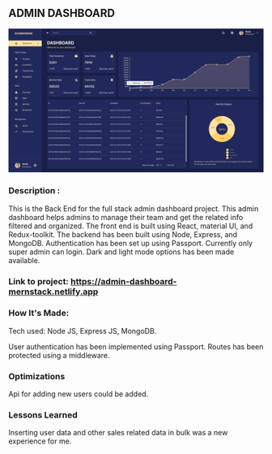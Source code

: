 ## ADMIN DASHBOARD

![image](images/dashboardAdmin.png)

### Description :
This is the Back End for the full stack admin dashboard project. This admin dashboard helps admins to manage their team and get the related info filtered and organized. The front end is built using React, material UI, and Redux-toolkit. The backend has been built using Node, Express, and MongoDB. Authentication has been set up using Passport. Currently only super admin can login. Dark and light mode options has been made available.<br>

### Link to project: https://admin-dashboard-mernstack.netlify.app

### How It's Made:
Tech used: Node JS, Express JS, MongoDB.

User authentication has been implemented using Passport. Routes has been protected using a middleware.

### Optimizations
Api for adding new users could be added.

### Lessons Learned
Inserting user data and other sales related data in bulk was a new experience for me.


